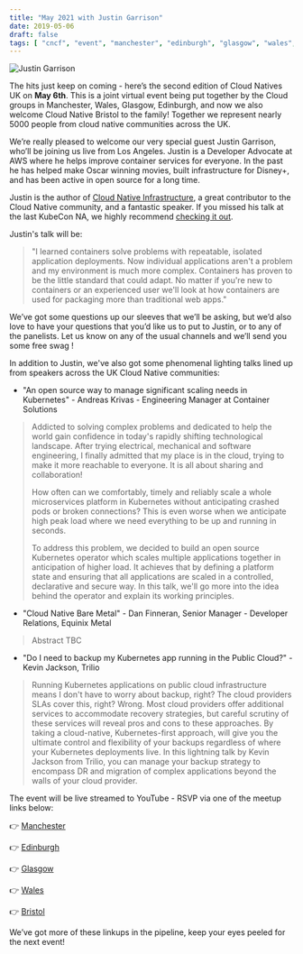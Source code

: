 ```yaml
---
title: "May 2021 with Justin Garrison"
date: 2019-05-06
draft: false
tags: [ "cncf", "event", "manchester", "edinburgh", "glasgow", "wales", "bristol" ]
---
```


![Justin Garrison](/img/justingarrison.png#center)

The hits just keep on coming - here’s the second edition of Cloud Natives UK on **May 6th**. This is a joint virtual event being put together by the Cloud groups in Manchester, Wales, Glasgow, Edinburgh, and now we also welcome Cloud Native Bristol to the family! Together we represent nearly 5000 people from cloud native communities across the UK.

We’re really pleased to welcome our very special guest Justin Garrison, who’ll be joining us live from Los Angeles. Justin is a Developer Advocate at AWS where he helps improve container services for everyone. In the past he has helped make Oscar winning movies, built infrastructure for Disney+, and has been active in open source for a long time.

Justin is the author of [Cloud Native Infrastructure](https://www.amazon.co.uk/Cloud-Native-Infrastructure-Justin-Garrison/dp/1491984309), a great contributor to the Cloud Native community, and a fantastic speaker. If you missed his talk at the last KubeCon NA, we highly recommend [checking it out](https://youtu.be/VtedIghTPzI).

Justin's talk will be:

> "I learned containers solve problems with repeatable, isolated application deployments. Now individual applications aren't a problem and my environment is much more complex. Containers has proven to be the little standard that could adapt. No matter if you're new to containers or an experienced user we'll look at how containers are used for packaging more than traditional web apps."

We’ve got some questions up our sleeves that we’ll be asking, but we’d also love to have your questions that you’d like us to put to Justin, or to any of the panelists. Let us know on any of the usual channels and we’ll send you some free swag !

In addition to Justin, we've also got some phenomenal lighting talks lined up from speakers across the UK Cloud Native communities:

* "An open source way to manage significant scaling needs in Kubernetes" - Andreas Krivas - Engineering Manager at Container Solutions

> Addicted to solving complex problems and dedicated to help the world gain confidence in today's rapidly shifting technological landscape. After trying electrical, mechanical and software engineering, I finally admitted that my place is in the cloud, trying to make it more reachable to everyone. It is all about sharing and collaboration!
>
> How often can we comfortably, timely and reliably scale a whole microservices platform in Kubernetes without anticipating crashed pods or broken connections? This is even worse when we anticipate high peak load where we need everything to be up and running in seconds.
>
> To address this problem, we decided to build an open source Kubernetes operator which scales multiple applications together in anticipation of higher load. It achieves that by defining a platform state and ensuring that all applications are scaled in a controlled, declarative and secure way. In this talk, we'll go more into the idea behind the operator and explain its working principles.

* "Cloud Native Bare Metal" - Dan Finneran, Senior Manager - Developer Relations, Equinix Metal

> Abstract TBC

* "Do I need to backup my Kubernetes app running in the Public Cloud?" - Kevin Jackson, Trilio

> Running Kubernetes applications on public cloud infrastructure means I don't have to worry about backup, right? The cloud providers SLAs cover this, right? Wrong. Most cloud providers offer additional services to accommodate recovery strategies, but careful scrutiny of these services will reveal pros and cons to these approaches. By taking a cloud-native, Kubernetes-first approach, will give you the ultimate control and flexibility of your backups regardless of where your Kubernetes deployments live. In this lightning talk by Kevin Jackson from Trilio, you can manage your backup strategy to encompass DR and migration of complex applications beyond the walls of your cloud provider.

The event will be live streamed to YouTube - RSVP via one of the meetup links below:

👉 [Manchester](https://www.meetup.com/Cloud-Native-Kubernetes-Manchester/events/276967465/)

👉 [Edinburgh](https://www.meetup.com/cloud-native-kubernetes-edinburgh/events/276976578/)

👉 [Glasgow](https://www.meetup.com/CloudNativeGlasgow/events/276985394/)

👉 [Wales](https://www.meetup.com/cloudnativewales/events/276994535/)

👉 [Bristol](https://www.meetup.com/Bristol-Cloud-Native-DevOps/events/277828414/)


We’ve got more of these linkups in the pipeline, keep your eyes peeled for the next event!
